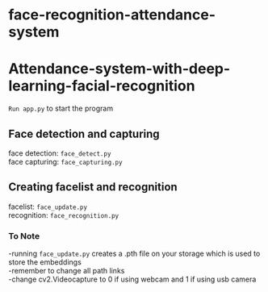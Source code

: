 # face-recognition-attendance-system

# Attendance-system-with-deep-learning-facial-recognition
`Run app.py` to start the program
## Face detection and capturing
  face detection:
  `face_detect.py`  
  face capturing:
  `face_capturing.py`
  
## Creating facelist and recognition
  facelist:
  `face_update.py`  
  recognition:
  `face_recognition.py`
  
### To Note 
 -running `face_update.py` creates a .pth file on your storage which is used to store the embeddings  
 -remember to change all path links  
 -change cv2.Videocapture to 0 if using webcam and 1 if using usb camera 